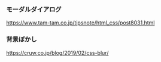 ### モーダルダイアログ
https://www.tam-tam.co.jp/tipsnote/html_css/post8031.html

### 背景ぼかし
https://cruw.co.jp/blog/2019/02/css-blur/